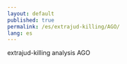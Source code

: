 ```yaml
---
layout: default
published: true
permalink: /es/extrajud-killing/AGO/
lang: es
---
```


extrajud-killing analysis AGO
